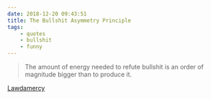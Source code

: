 ```yaml
---
date: 2018-12-20 09:43:51
title: The Bullshit Asymmetry Principle
tags:
    - quotes
    - bullshit
    - funny
---
```


> The amount of energy needed to refute bullshit is an order of magnitude bigger than to produce it.

[Lawdamercy](https://en.wikipedia.org/wiki/Bullshit#Bullshit_asymmetry_principle)